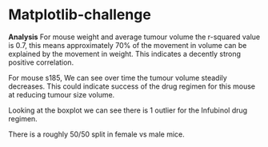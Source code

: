 # Matplotlib-challenge
**Analysis**
For mouse weight and average tumour volume the r-squared value is 0.7, this means approximately 70% of the movement in volume can be explained by the movement in weight. This indicates a decently strong positive correlation.

For mouse s185, We can see over time the tumour volume steadily decreases. This could indicate success of the drug regimen for this mouse at reducing tumour size volume. 

Looking at the boxplot we can see there is 1 outlier for the Infubinol drug regimen.

There is a roughly 50/50 split in female vs male mice.
